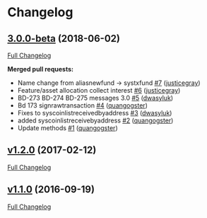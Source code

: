 # Changelog

## [3.0.0-beta](https://github.com/syscoin/syscoin-core/tree/3.0.0-beta) (2018-06-02)
[Full Changelog](https://github.com/syscoin/syscoin-core/compare/v1.2.0...3.0.0-beta)

**Merged pull requests:**

- Name change from aliasnewfund -\> systxfund [\#7](https://github.com/syscoin/syscoin-core/pull/7) ([justicegray](https://github.com/justicegray))
- Feature/asset allocation collect interest [\#6](https://github.com/syscoin/syscoin-core/pull/6) ([justicegray](https://github.com/justicegray))
- BD-273 BD-274 BD-275  messages 3.0 [\#5](https://github.com/syscoin/syscoin-core/pull/5) ([dwasyluk](https://github.com/dwasyluk))
- Bd 173 signrawtransaction [\#4](https://github.com/syscoin/syscoin-core/pull/4) ([quangogster](https://github.com/quangogster))
- Fixes to syscoinlistreceivedbyaddress [\#3](https://github.com/syscoin/syscoin-core/pull/3) ([dwasyluk](https://github.com/dwasyluk))
- added syscoinlistreceivebyaddress [\#2](https://github.com/syscoin/syscoin-core/pull/2) ([quangogster](https://github.com/quangogster))
- Update methods [\#1](https://github.com/syscoin/syscoin-core/pull/1) ([quangogster](https://github.com/quangogster))

## [v1.2.0](https://github.com/syscoin/syscoin-core/tree/v1.2.0) (2017-02-12)
[Full Changelog](https://github.com/syscoin/syscoin-core/compare/v1.1.0...v1.2.0)

## [v1.1.0](https://github.com/syscoin/syscoin-core/tree/v1.1.0) (2016-09-19)
[Full Changelog](https://github.com/syscoin/syscoin-core/compare/v1.0.0...v1.1.0)

